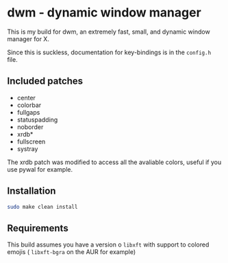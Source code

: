 # dwm - dynamic window manager
This is my build for dwm, an extremely fast, small, and dynamic window manager for X.

Since this is suckless, documentation for key-bindings is in the `config.h` file.

## Included patches   
- center    
- colorbar
- fullgaps
- statuspadding
- noborder
- xrdb*
- fullscreen
- systray

The xrdb patch was modified to access all the avaliable colors, useful if you use pywal for example.

## Installation
```sh 
sudo make clean install
```

## Requirements
This build assumes you have a version o `libxft` with support to colored emojis ( `libxft-bgra` on the AUR for example)


